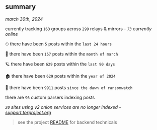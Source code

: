 
## summary
_march 30th, 2024_

currently tracking `163` groups across `299` relays & mirrors - _`73` currently online_

⏲ there have been `5` posts within the `last 24 hours`

🦈 there have been `157` posts within the `month of march`

🪐 there have been `629` posts within the `last 90 days`

🏚 there have been `629` posts within the `year of 2024`

🦕 there have been `9911` posts `since the dawn of ransomwatch`

there are `96` custom parsers indexing posts

_`20` sites using v2 onion services are no longer indexed - [support.torproject.org](https://support.torproject.org/onionservices/v2-deprecation/)_

> see the project [README](https://github.com/joshhighet/ransomwatch#ransomwatch--) for backend technicals
